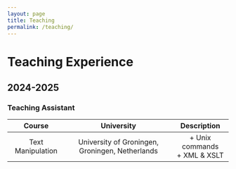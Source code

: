 ```yaml
---
layout: page
title: Teaching
permalink: /teaching/
---
```


# Teaching Experience

## 2024-2025
### Teaching Assistant
| Course                 | University                 | Description                        |
| :--------------------: |:--------------------------:| :---------------------------------:|
| Text Manipulation      | University of Groningen, Groningen, Netherlands | + Unix commands<br>+ XML & XSLT |
